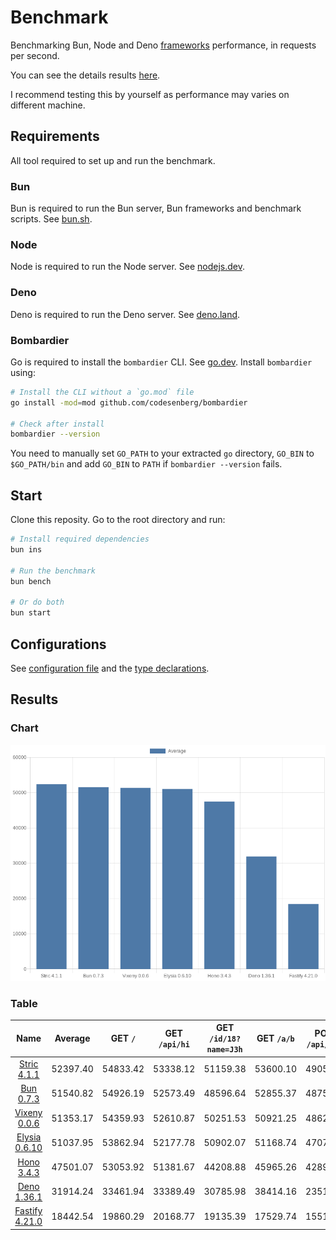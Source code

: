 # Benchmark
Benchmarking Bun, Node and Deno [frameworks](/src) performance, in requests per second.

You can see the details results [here](/results/index.md). 

I recommend testing this by yourself as performance may varies on different machine.

## Requirements
All tool required to set up and run the benchmark.

### Bun
Bun is required to run the Bun server, Bun frameworks and benchmark scripts. See [bun.sh](https://bun.sh).

### Node
Node is required to run the Node server. See [nodejs.dev](https://nodejs.dev).

### Deno
Deno is required to run the Deno server. See [deno.land](https://deno.land).

### Bombardier
Go is required to install the `bombardier` CLI. See [go.dev](https://go.dev).
Install `bombardier` using:
```bash
# Install the CLI without a `go.mod` file
go install -mod=mod github.com/codesenberg/bombardier

# Check after install
bombardier --version
```
You need to manually set `GO_PATH` to your extracted `go` directory, `GO_BIN` to `$GO_PATH/bin` and add `GO_BIN` to `PATH` if `bombardier --version` fails.

## Start
Clone this reposity. Go to the root directory and run:
```bash
# Install required dependencies
bun ins

# Run the benchmark
bun bench

# Or do both
bun start
```

## Configurations
See [configuration file](/config.ts) and the [type declarations](/lib/types.ts). 

## Results

### Chart
![Chart](/results/chart.png)

### Table
| Name | Average | GET `/` | GET `/api/hi` | GET `/id/18?name=J3h` | GET `/a/b` | POST `/api/json` |
|  :---: | :---: | :---: | :---: | :---: | :---: | :---: |
| [Stric 4.1.1](/results/Stric) | 52397.40 | 54833.42 | 53338.12 | 51159.38 | 53600.10 | 49055.97 |
| [Bun 0.7.3](/results/Bun) | 51540.82 | 54926.19 | 52573.49 | 48596.64 | 52855.37 | 48752.42 |
| [Vixeny 0.0.6](/results/Vixeny) | 51353.17 | 54359.93 | 52610.87 | 50251.53 | 50921.25 | 48622.25 |
| [Elysia 0.6.10](/results/Elysia) | 51037.95 | 53862.94 | 52177.78 | 50902.07 | 51168.74 | 47078.21 |
| [Hono 3.4.3](/results/Hono) | 47501.07 | 53053.92 | 51381.67 | 44208.88 | 45965.26 | 42895.63 |
| [Deno 1.36.1](/results/Deno) | 31914.24 | 33461.94 | 33389.49 | 30785.98 | 38414.16 | 23519.62 |
| [Fastify 4.21.0](/results/Fastify) | 18442.54 | 19860.29 | 20168.77 | 19135.39 | 17529.74 | 15518.49 |
